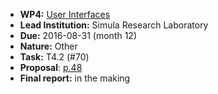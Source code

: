 - **WP4:** [User Interfaces](https://github.com/OpenDreamKit/OpenDreamKit/tree/master/WP4)
- **Lead Institution:** Simula Research Laboratory
- **Due:** 2016-08-31 (month 12)
- **Nature:** Other
- **Task:** T4.2 (#70)
- **Proposal**: [p.48](https://github.com/OpenDreamKit/OpenDreamKit/raw/master/Proposal/proposal-www.pdf)
- **Final report:** in the making

